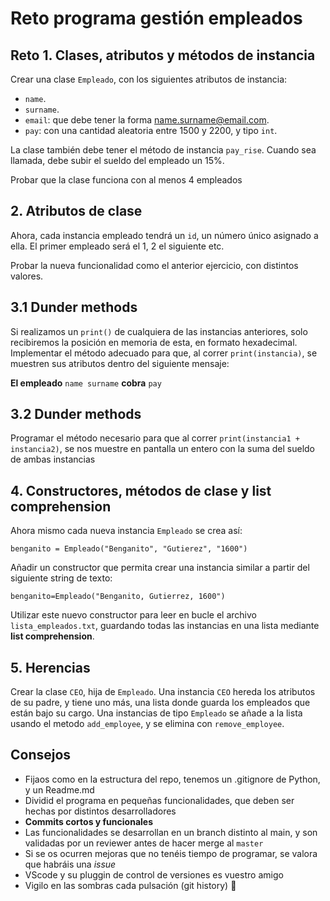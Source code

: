 # Reto programa gestión empleados

## Reto 1. Clases, atributos y métodos de instancia
Crear una clase `Empleado`, con los siguientes atributos de instancia:
* `name`.
* `surname`.
* `email`: que debe tener la forma name.surname@email.com.
* `pay`: con una cantidad aleatoria entre 1500 y 2200, y tipo `int`.

La clase también debe tener el método de instancia `pay_rise`. Cuando sea llamada, debe subir el sueldo del empleado un 15%.

Probar que la clase funciona con al menos 4 empleados

## 2. Atributos de clase
Ahora, cada instancia empleado tendrá un `id`, un número único asignado a ella. El primer empleado será el 1, 2 el siguiente etc.

Probar la nueva funcionalidad como el anterior ejercicio, con distintos valores.

## 3.1 Dunder methods
Si realizamos un `print()` de cualquiera de las instancias anteriores, solo recibiremos la posición en memoria de esta, en formato hexadecimal. Implementar el método adecuado para que, al correr `print(instancia)`, se muestren sus atributos dentro del siguiente mensaje:

**El empleado** `name surname` **cobra** `pay`

## 3.2 Dunder methods
Programar el método necesario para que al correr `print(instancia1 + instancia2)`, se nos muestre en pantalla un entero con la suma del sueldo de ambas instancias

## 4. Constructores, métodos de clase y list comprehension
Ahora mismo cada nueva instancia `Empleado` se crea así:
```
benganito = Empleado("Benganito", "Gutierez", "1600")
```
Añadir un constructor que permita crear una instancia similar a partir del siguiente string de texto:
```
benganito=Empleado("Benganito, Gutierrez, 1600")
```
Utilizar este nuevo constructor para leer en bucle el archivo `lista_empleados.txt`, guardando todas las instancias en una lista mediante **list comprehension**.

## 5. Herencias
Crear la clase `CEO`, hija de `Empleado`. Una instancia `CEO` hereda los atributos de su padre, y tiene uno más, una lista  donde guarda los empleados que están bajo su cargo. Una instancias de tipo `Empleado` se añade a la lista usando el metodo `add_employee`, y se elimina con `remove_employee`.

## Consejos
* Fijaos como en la estructura del repo, tenemos un .gitignore de Python, y un Readme.md
* Dividid el programa en pequeñas funcionalidades, que deben ser hechas por distintos desarrolladores
* **Commits cortos y funcionales**
* Las funcionalidades se desarrollan en un branch distinto al main, y son validadas por un reviewer antes de hacer merge al `master`
* Si se os ocurren mejoras que no tenéis tiempo de programar, se valora que habráis una *issue*
* VScode y su pluggin de control de versiones es vuestro amigo
* Vigilo en las sombras cada pulsación (git history) 👀
